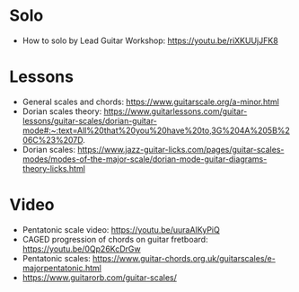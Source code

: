 # Solo
- How to solo by Lead Guitar Workshop: https://youtu.be/riXKUUjJFK8

# Lessons
- General scales and chords: https://www.guitarscale.org/a-minor.html
- Dorian scales theory: https://www.guitarlessons.com/guitar-lessons/guitar-scales/dorian-guitar-mode#:~:text=All%20that%20you%20have%20to,3G%204A%205B%206C%23%207D.
- Dorian scales: https://www.jazz-guitar-licks.com/pages/guitar-scales-modes/modes-of-the-major-scale/dorian-mode-guitar-diagrams-theory-licks.html
  
# Video
- Pentatonic scale video: https://youtu.be/uuraAIKyPiQ
- CAGED progression of chords on guitar fretboard: https://youtu.be/0Qp26KcDrGw
- Pentatonic scales: https://www.guitar-chords.org.uk/guitarscales/e-majorpentatonic.html
- https://www.guitarorb.com/guitar-scales/


